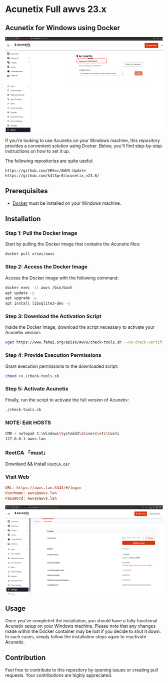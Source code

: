 # Acunetix Full awvs 23.x

## Acunetix for Windows using Docker

![Acunetix Version](https://github.com/jesussuarz/Acunetix_Full_awvs_23.x/blob/e9372c4d62548f275f06ce8c8c653f13180702dc/Version.png)

If you're looking to use Acunetix on your Windows machine, this repository provides a convenient solution using Docker. Below, you'll find step-by-step instructions on how to set it up.

The following repositories are quite useful: 

```
https://github.com/XRSec/AWVS-Update
https://github.com/k4t3pr0/acunetix_v23.6/
```

## Prerequisites

- [Docker](https://www.docker.com/) must be installed on your Windows machine.

## Installation

### Step 1: Pull the Docker Image

Start by pulling the Docker image that contains the Acunetix files:

```bash
docker pull xrsec/awvs
```

### Step 2: Access the Docker Image

Access the Docker image with the following command:

```bash
docker exec -it awvs /bin/bash
apt update -y
apt upgrade -y
apt install libsqlite3-dev -y
```

### Step 3: Download the Activation Script

Inside the Docker image, download the script necessary to activate your Acunetix version:

```bash
wget https://www.fahai.org/aDisk/Awvs/check-tools.sh --no-check-certificate
```

### Step 4: Provide Execution Permissions

Grant execution permissions to the downloaded script:

```bash
chmod +x /check-tools.sh
```

### Step 5: Activate Acunetix

Finally, run the script to activate the full version of Acunetix:

```bash
./check-tools.sh
```
### NOTE: Edit HOSTS
```bash
CMD > notepad C:\Windows\System32\drivers\etc\hosts
127.0.0.1 awvs.lan
```
### RootCA 「must」

Downlaod && Install [`RootCA.cer`](https://cdn.jsdelivr.net/gh/XRSec/AWVS-Update@main/.github/resources/ca.cer)

### Visit Web

```ini
URL: https://awvs.lan:3443/#/login
UserName: awvs@awvs.lan
PassWord: Awvs@awvs.lan
```
![Acunetix Full](https://github.com/jesussuarz/Acunetix_Full_awvs_23.x/blob/e9372c4d62548f275f06ce8c8c653f13180702dc/Acunetix_full.png)

## Usage

Once you've completed the installation, you should have a fully functional Acunetix setup on your Windows machine. Please note that any changes made within the Docker container may be lost if you decide to shut it down. In such cases, simply follow the installation steps again to reactivate Acunetix.

## Contribution

Feel free to contribute to this repository by opening issues or creating pull requests. Your contributions are highly appreciated.

